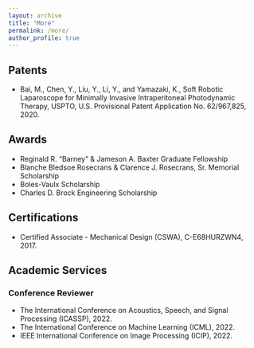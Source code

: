 ```yaml
---
layout: archive
title: "More"
permalink: /more/
author_profile: true
---
```


## Patents

- Bai, M., Chen, Y., Liu, Y., Li, Y., and Yamazaki, K., Soft Robotic Laparoscope for Minimally Invasive Intraperitoneal Photodynamic Therapy, USPTO, U.S. Provisional Patent Application No. 62/967,825, 2020.

## Awards

* Reginald R. “Barney” & Jameson A. Baxter Graduate Fellowship
* Blanche Bledsoe Rosecrans & Clarence J. Rosecrans, Sr. Memorial Scholarship
* Boles-Vaulx Scholarship
* Charles D. Brock Engineering Scholarship

## Certifications

* Certified Associate - Mechanical Design (CSWA), C-E68HURZWN4, 2017. 


## Academic Services

### Conference Reviewer 

- The International Conference on Acoustics, Speech, and Signal Processing (ICASSP), 2022.
- The International Conference on Machine Learning (ICML), 2022.
- IEEE International Conference on Image Processing (ICIP), 2022.
